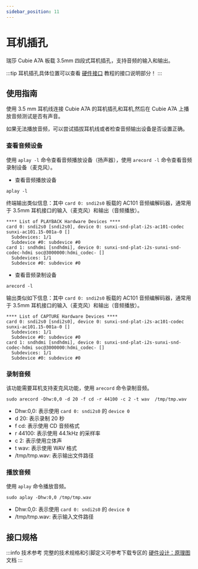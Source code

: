 ```yaml
---
sidebar_position: 11
---
```


# 耳机插孔

瑞莎 Cubie A7A 板载 3.5mm 四段式耳机插孔，支持音频的输入和输出。

:::tip
耳机插孔具体位置可以查看 [硬件接口](./hardware-info) 教程的接口说明部分！
:::

## 使用指南

使用 3.5 mm 耳机线连接 Cubie A7A 的耳机插孔和耳机,然后在 Cubie A7A 上播放音频测试是否有声音。

如果无法播放音频，可以尝试插拔耳机线或者检查音频输出设备是否设置正确。

### 查看音频设备

使用 `aplay -l` 命令查看音频播放设备（扬声器），使用 `arecord -l` 命令查看音频录制设备（麦克风）。

- 查看音频播放设备

<NewCodeBlock tip="radxa@device$" type="device">

```
aplay -l
```

</NewCodeBlock>

终端输出类似信息：其中 `card 0: sndi2s0` 板载的 AC101 音频编解码器，通常用于 3.5mm 耳机接口的输入（麦克风）和输出（音频播放）。

```
**** List of PLAYBACK Hardware Devices ****
card 0: sndi2s0 [sndi2s0], device 0: sunxi-snd-plat-i2s-ac101-codec sunxi-ac101.15-001a-0 []
  Subdevices: 1/1
  Subdevice #0: subdevice #0
card 1: sndhdmi [sndhdmi], device 0: sunxi-snd-plat-i2s-sunxi-snd-codec-hdmi soc@3000000:hdmi_codec- []
  Subdevices: 1/1
  Subdevice #0: subdevice #0
```

- 查看音频录制设备

<NewCodeBlock tip="radxa@device$" type="device">

```
arecord -l
```

</NewCodeBlock>

输出类似如下信息：其中 `card 0: sndi2s0` 板载的 AC101 音频编解码器，通常用于 3.5mm 耳机接口的输入（麦克风）和输出（音频播放）。

<NewCodeBlock tip="radxa@device$" type="device">

```
**** List of CAPTURE Hardware Devices ****
card 0: sndi2s0 [sndi2s0], device 0: sunxi-snd-plat-i2s-ac101-codec sunxi-ac101.15-001a-0 []
  Subdevices: 1/1
  Subdevice #0: subdevice #0
card 1: sndhdmi [sndhdmi], device 0: sunxi-snd-plat-i2s-sunxi-snd-codec-hdmi soc@3000000:hdmi_codec- []
  Subdevices: 1/1
  Subdevice #0: subdevice #0
```

</NewCodeBlock>

### 录制音频

该功能需要耳机支持麦克风功能，使用 `arecord` 命令录制音频。

<NewCodeBlock tip="radxa@device$" type="device">

```
sudo arecord -Dhw:0,0 -d 20 -f cd -r 44100 -c 2 -t wav  /tmp/tmp.wav
```

</NewCodeBlock>

- Dhw:0,0: 表示使用 `card 0: sndi2s0` 的 `device 0`
- d 20: 表示录制 20 秒
- f cd: 表示使用 CD 音频格式
- r 44100: 表示使用 44.1kHz 的采样率
- c 2: 表示使用立体声
- t wav: 表示使用 WAV 格式
- /tmp/tmp.wav: 表示输出文件路径

### 播放音频

使用 `aplay` 命令播放音频。

<NewCodeBlock tip="radxa@device$" type="device">

```
sudo aplay -Dhw:0,0 /tmp/tmp.wav
```

</NewCodeBlock>

- Dhw:0,0: 表示使用 `card 0: sndi2s0` 的 `device 0`
- /tmp/tmp.wav: 表示输入文件路径

## 接口规格

:::info 技术参考
完整的技术规格和引脚定义可参考下载专区的 [硬件设计：原理图](../download) 文档
:::
